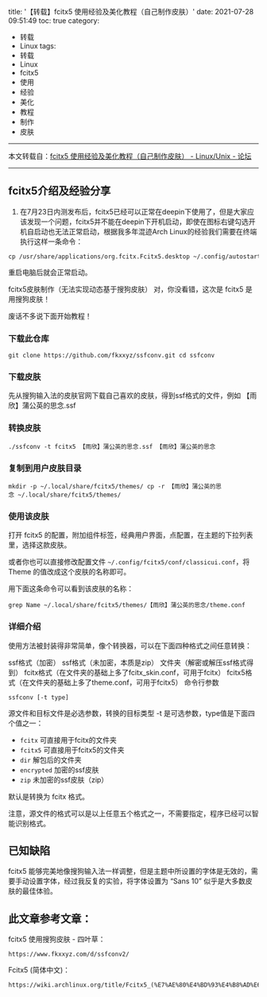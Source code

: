 title: '【转载】fcitx5 使用经验及美化教程（自己制作皮肤）'
date: 2021-07-28 09:51:49
toc: true
category:
 - 转载
 - Linux
tags: 
 - 转载
 - Linux
 - fcitx5
 - 使用
 - 经验
 - 美化
 - 教程
 - 制作
 - 皮肤
---

本文转载自：[fcitx5 使用经验及美化教程（自己制作皮肤） - Linux/Unix - 论坛](https://hu60.cn/q.php/bbs.topic.100994.html)

---

## fcitx5介绍及经验分享

1. 在7月23日内测发布后，fcitx5已经可以正常在deepin下使用了，但是大家应该发现一个问题，fcitx5并不能在deepin下开机启动，即使在图标右键勾选开机自启动也无法正常启动，根据我多年混迹Arch Linux的经验我们需要在终端执行这样一条命令：

```
cp /usr/share/applications/org.fcitx.Fcitx5.desktop ~/.config/autostart/
```

重启电脑后就会正常启动。


<!-- more -->


fcitx5皮肤制作（无法实现动态基于搜狗皮肤）
对，你没看错，这次是 fcitx5 是用搜狗皮肤！

废话不多说下面开始教程！

### 下载此仓库

```
git clone https://github.com/fkxxyz/ssfconv.git cd ssfconv
```

### 下载皮肤

先从搜狗输入法的皮肤官网下载自己喜欢的皮肤，得到ssf格式的文件，例如 【雨欣】蒲公英的思念.ssf

### 转换皮肤

```
./ssfconv -t fcitx5 【雨欣】蒲公英的思念.ssf 【雨欣】蒲公英的思念
```

### 复制到用户皮肤目录

```
mkdir -p ~/.local/share/fcitx5/themes/ cp -r 【雨欣】蒲公英的思念 ~/.local/share/fcitx5/themes/
```

### 使用该皮肤

打开 fcitx5 的配置，附加组件标签，经典用户界面，点配置，在主题的下拉列表里，选择这款皮肤。

或者你也可以直接修改配置文件 `~/.config/fcitx5/conf/classicui.conf`，将 Theme 的值改成这个皮肤的名称即可。

用下面这条命令可以看到该皮肤的名称：

```
grep Name ~/.local/share/fcitx5/themes/【雨欣】蒲公英的思念/theme.conf
```

### 详细介绍

使用方法被封装得非常简单，像个转换器，可以在下面四种格式之间任意转换：

ssf格式（加密）
ssf格式（未加密，本质是zip）
文件夹（解密或解压ssf格式得到）
fcitx格式（在文件夹的基础上多了fcitx_skin.conf，可用于fcitx）
fcitx5格式（在文件夹的基础上多了theme.conf，可用于fcitx5）
命令行参数

```
ssfconv [-t type]
```

源文件和目标文件是必选参数，转换的目标类型 -t 是可选参数，type值是下面四个值之一：

* `fcitx` 可直接用于fcitx的文件夹
* `fcitx5` 可直接用于fcitx5的文件夹
* `dir` 解包后的文件夹
* `encrypted` 加密的ssf皮肤
* `zip` 未加密的ssf皮肤（zip）

默认是转换为 fcitx 格式。

注意，源文件的格式可以是以上任意五个格式之一，不需要指定，程序已经可以智能识别格式。

## 已知缺陷

fcitx5 能够完美地像搜狗输入法一样调整，但是主题中所设置的字体是无效的，需要手动设置字体，经过我反复的实验，将字体设置为 “Sans 10” 似乎是大多数皮肤的最佳体验。

## 此文章参考文章：

fcitx5 使用搜狗皮肤 - 四叶草：

```
https://www.fkxxyz.com/d/ssfconv2/
```

Fcitx5 (简体中文)：

```
https://wiki.archlinux.org/title/Fcitx5_(%E7%AE%80%E4%BD%93%E4%B8%AD%E6%96%87)#%E5%BC%80%E6%9C%BA%E5%90%AF%E5%8A%A8
```
